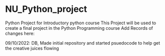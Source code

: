 # NU_Python_project
Python Project for Introductory python course
This Project will be used to create a final project in the Python Programming course
Add Records of changes here:

09/10/2022: DB, Made initial repository and started psuedocode to help get the creative juices flowing

